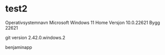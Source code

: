 # test2

Operativsystemnavn	Microsoft Windows 11 Home
Versjon	10.0.22621 Bygg 22621

git version 2.42.0.windows.2

benjaminapp

